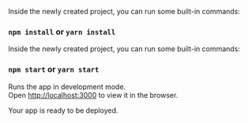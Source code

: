 Inside the newly created project, you can run some built-in commands:

### `npm install` or `yarn install`

Inside the newly created project, you can run some built-in commands:

### `npm start` or `yarn start`

Runs the app in development mode.<br>
Open [http://localhost:3000](http://localhost:3000) to view it in the browser.

Your app is ready to be deployed.
